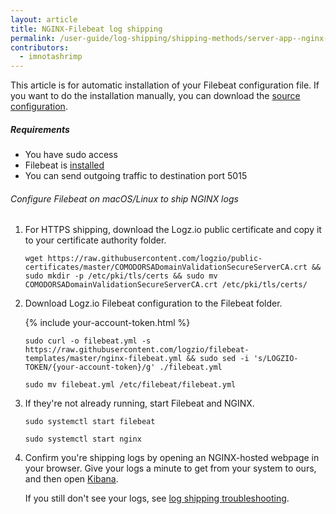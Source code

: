 ```yaml
---
layout: article
title: NGINX-Filebeat log shipping
permalink: /user-guide/log-shipping/shipping-methods/server-app--nginx-filebeat.html
contributors:
  - imnotashrimp
---
```


This article is for automatic installation of your Filebeat configuration file. If you want to do the installation manually, you can download the [source configuration](https://raw.githubusercontent.com/logzio/filebeat-templates/master/nginx-filebeat.yml).

##### Requirements

* You have sudo access
* Filebeat is [installed](https://www.elastic.co/guide/en/beats/filebeat/current/filebeat-installation.html)
* You can send outgoing traffic to destination port 5015

###### Configure Filebeat on macOS/Linux to ship NGINX logs

1. For HTTPS shipping, download the Logz.io public certificate and copy it to your certificate authority folder.

    ```shell
    wget https://raw.githubusercontent.com/logzio/public-certificates/master/COMODORSADomainValidationSecureServerCA.crt && sudo mkdir -p /etc/pki/tls/certs && sudo mv COMODORSADomainValidationSecureServerCA.crt /etc/pki/tls/certs/
    ```

2. Download Logz.io Filebeat configuration to the Filebeat folder. 

    {% include your-account-token.html %}

    ```shell
    sudo curl -o filebeat.yml -s https://raw.githubusercontent.com/logzio/filebeat-templates/master/nginx-filebeat.yml && sudo sed -i 's/LOGZIO-TOKEN/{your-account-token}/g' ./filebeat.yml

    sudo mv filebeat.yml /etc/filebeat/filebeat.yml
    ```

3. If they're not already running, start Filebeat and NGINX.

    ```shell
    sudo systemctl start filebeat

    sudo systemctl start nginx
    ```

4. Confirm you're shipping logs by opening an NGINX-hosted webpage in your browser. Give your logs a minute to get from your system to ours, and then open [Kibana](https://app.logz.io/#/dashboard/kibana).

    If you still don't see your logs, see [log shipping troubleshooting]({{site.baseurl}}/user-guide/log-shipping/log-shipping-troubleshooting.html).